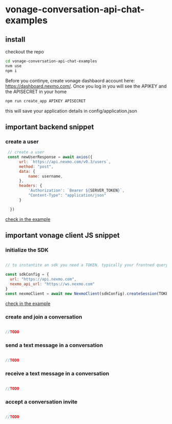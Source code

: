 # vonage-conversation-api-chat-examples

## install

checkout the repo

```bash
cd vonage-conversation-api-chat-examples
nvm use
npm i
```

Before you continye, create vonage dashbaord account here: https://dashboard.nexmo.com/. 
Once you log in you will see the APIKEY and the APISECRET in your home


```bash 
npm run create_app APIKEY APISECRET
```

this will save your application details in config/application.json

## important backend snippet


### create a user
```js
 // create a user
 const newUserResponse = await axios({
      url: `https://api.nexmo.com/v0.3/users`,
      method: "post",
      data: {
          name: username,
      },
      headers: {
          'Authorization': `Bearer ${SERVER_TOKEN}`,
          "Content-Type": "application/json"
      }

  })
```
[check in the example](https://github.com/jurgob/vonage-conversation-api-chat-examples/blob/main/src/server.js#L118)

## important vonage client JS snippet

### initialize the SDK

```js

// to instantite an sdk you need a TOKEN. typically your frontned query your backedn to fetch it. 

const sdkConfig = {
  url: "https://api.nexmo.com",
  nexmo_api_url: "https://ws.nexmo.com"
}
const nexmoClient = await new NexmoClient(sdkConfig).createSession(TOKEN)

```
[check in the example](https://github.com/jurgob/vonage-conversation-api-chat-examples/blob/main/public/chat.html#L38)



### create and join a conversation

```js

//TODO

```


### send a text message in a conversation

```js

//TODO

```

### receive a text message in a conversation

```js

//TODO

```


### accept a conversation invite

```js

//TODO

```

